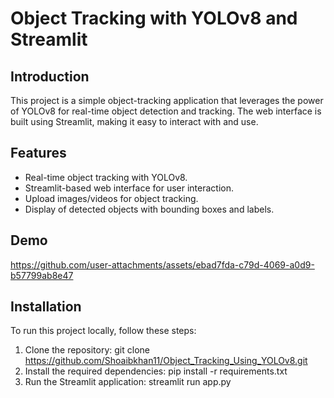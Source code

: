 # Object Tracking with YOLOv8 and Streamlit

## Introduction
This project is a simple object-tracking application that leverages the power of YOLOv8 for real-time object detection and tracking. The web interface is built using Streamlit, making it easy to interact with and use.

## Features
- Real-time object tracking with YOLOv8.
- Streamlit-based web interface for user interaction.
- Upload images/videos for object tracking.
- Display of detected objects with bounding boxes and labels.

## Demo


https://github.com/user-attachments/assets/ebad7fda-c79d-4069-a0d9-b57799ab8e47



## Installation
To run this project locally, follow these steps:

1. Clone the repository: git clone https://github.com/Shoaibkhan11/Object_Tracking_Using_YOLOv8.git
2. Install the required dependencies: pip install -r requirements.txt
3. Run the Streamlit application: streamlit run app.py

   
